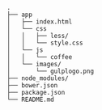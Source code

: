 
    .
    ├── app
    │   ├── index.html
    │   └── css
    │   │   ├── less/
    │   │   └── style.css
    │   └── js
    │   │   └── coffee
    │   └── images/
    │       └── gulplogo.png
    ├── node_modules/
    ├── bower.json
    ├── package.json
    └── README.md




